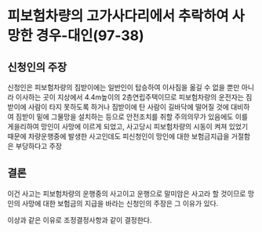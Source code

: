 # 피보험차량의 고가사다리에서 추락하여 사망한 경우-대인(97-38)
 
## 신청인의 주장
신청인은 피보험차량의 짐받이에는 일반인이 탑승하여 이사짐을 옮길 수 없을 뿐만 아니라 이사하는 곳이 지상에서 4.4m높이의 2층연립주택이므로 피보험차량의 운전자는 짐받이에 사람이 타지 못하도록 하거나 짐받이에 탄 사람이 길바닥에 떨어질 것에 대비하여 짐받이 밑에 그물망을 설치하는 등으로 안전조치를 취할 주의의무가 있음에도 이를 게을리하여 망인이 사망에 이르게 되었고, 사고당시 피보험차량의 시동이 켜져 있었기 때문에 차량운행중에 발생한 사고인데도 피신청인이 망인에 대한 보험금지급을 거절함은 부당하다고 주장

## 결론
이건 사고는 피보험차량의 운행중의 사고이고 운행으로 말미암은 사고라 할 것이므로 망인의 사망에 대한 보험금의 지급을 바라는 신청인의 주장은 그 이유가 있다.
  
이상과 같은 이유로 조정결정사항과 같이 결정한다.
